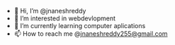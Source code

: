 - 👋 Hi, I’m @jnaneshreddy
- 👀 I’m interested in webdevlopment
- 🌱 I’m currently learning computer aplications 
- 📫 How to reach me @jnaneshreddy255@gmail.com

<!---
jnaneshreddy/jnaneshreddy is a ✨ special ✨ repository because its `README.md` (this file) appears on your GitHub profile.
You can click the Preview link to take a look at your changes.
--->
